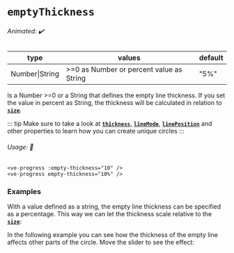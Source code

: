 # `emptyThickness`

###### Animated: ✔️

| type    | values                                 | default |
|---------|----------------------------------------|---------|
| Number\|String  |\>=0 as Number or percent value as String |"5%"     |

Is a Number >=0 or a String that defines the empty line thickness. If you set the value in percent as String, 
the thickness will be calculated in relation to **[`size`](./size.md)**.

::: tip
Make sure to take a look at **[`thickness`](./thickness.md)**, **[`lineMode`](./lineMode.md)**, **[`linePosition`](./linePostition.md)** 
and other properties to learn how you can create unique circles 
:::


###### Usage: 📜

```vue
<ve-progress :empty-thickness="10" />
<ve-progress empty-thickness="10%" />
```

### Examples

<example-container class="mb-16">
<template #default="{ loading, slider, noData, determinate }">
<v-e-p class="mr-2" size="160" :progress="slider" :loading="loading" :no-data="noData" :determinate="determinate" :empty-thickness="1">
</v-e-p>
<v-e-p class="mr-2" size="160" :progress="slider" :loading="loading" :no-data="noData" :determinate="determinate" :empty-thickness="5">
</v-e-p>
<v-e-p class="mr-2" size="160" :progress="slider" :loading="loading" :no-data="noData" :determinate="determinate" :empty-thickness="15">
</v-e-p>
<v-e-p class="mr-2" size="160" :progress="slider" :loading="loading" :no-data="noData" :determinate="determinate" :empty-thickness="25">
</v-e-p>
</template>
<template #code>
<CodeGroup>
<CodeGroupItem >

```vue
<template>
  <ve-progress :progress="50" :empty-thickness="1"/>
  <ve-progress :progress="50" :empty-thickness="5"/>
  <ve-progress :progress="50" :empty-thickness="15"/>
  <ve-progress :progress="50" :empty-thickness="25"/>
</template>
```
</CodeGroupItem>
</CodeGroup>
</template>
</example-container>


With a value defined as a string, the empty line thickness can be specified as a percentage. 
This way we can let the thickness scale relative to the **[`size`](./size.md)**:

<example-container class="mb-16">
<template #default="{ loading, slider, noData, determinate }">
<v-e-p class="mr-2" :progress="slider" :loading="loading" :no-data="noData" :determinate="determinate" :size="100" empty-thickness="10%"/>
<v-e-p class="mr-2" :progress="slider" :loading="loading" :no-data="noData" :determinate="determinate" :size="200" empty-thickness="10%"/>
<v-e-p class="mr-2" :progress="slider" :loading="loading" :no-data="noData" :determinate="determinate" :size="300" empty-thickness="10%"/>
</template>
<template #code>
<CodeGroup>
<CodeGroupItem >

```vue
<template>
  <ve-progress :progress="50" :size="100" empty-thickness="10%"/>
  <ve-progress :progress="50" :size="200" empty-thickness="10%"/>
  <ve-progress :progress="50" :size="300" empty-thickness="10%"/>
</template>
```
</CodeGroupItem>
</CodeGroup>
</template>
</example-container>

In the following example you can see how the thickness of the empty line affects other parts of the circle. 
Move the slider to see the effect:

<example-container :range="[0, 100]" :show-modes="false">
    <template #default="{ progress, slider, loading, noData, determinate }">
      <div class="border-2 border-solid border-indigo-600 inline-block">
        <v-e-p :progress="slider" :loading="loading" :no-data="noData" :determinate="determinate" :empty-thickness="slider" dot="20 white"/>
      </div>
    </template>
</example-container>
